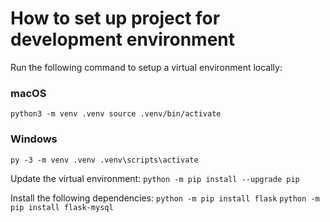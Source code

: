 # How to set up project for development environment

Run the following command to setup a virtual environment locally:

### macOS

`python3 -m venv .venv source .venv/bin/activate`

### Windows

`py -3 -m venv .venv .venv\scripts\activate`

Update the virtual environment:
`python -m pip install --upgrade pip`

Install the following dependencies:
`python -m pip install flask`
`python -m pip install flask-mysql`
